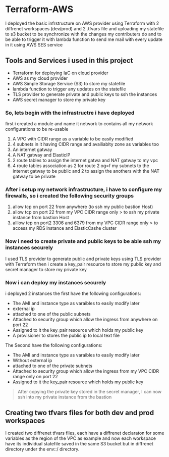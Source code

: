 # Terraform-AWS
I deployed the basic infrstructure on AWS provider using Terraform with 2 diffrenet workspaces (dev/prod) and 2 .tfvars file and uploading my statefile to s3 bucket to be synchronize with the changes my contributers do and to be able to trigger it with lambda function to send me mail with every update in it using AWS SES service 
## Tools and Services i used in this project
* Terraform for deploying IaC on cloud provider
* AWS as my cloud provider
* AWS Simple Storage Service (S3) to store my statefile
* lambda function to trigger any updates on the statefile
* TLS provider to generate private and public keys to ssh the instances
* AWS secret manager to store my private key 
### So, lets begin with the infrastructre i have deployed 
first i created a module and name it network to contains all my network configurations to be re-usable 
1. A VPC with CIDR range as a variable to be easily modified 
2. 4 subnets in it having CIDR range and availiablty zone as variables too
3. An internet gatway 
4. A NAT gatway and ElasticIP 
5. 2 route tables to assign the internet gatwa and NAT gatway to my vpc 
6. 4 route tables association as 2 for route 2 og=f my subnets to the internet gatway to be public and 2 to assign the anothers with the NAT gatway to be private
### After i setup my network infrastructure, i have to configure my firewalls, so i created the following security groups
1. allow tcp on port 22 from anywhere (to ssh my public bastion Host)
2. allow tcp on port 22 from my VPC CIDR range only > to ssh my private instance from bastion Host
3. alllow tcp on port2 3306 and 6379 from my VPC CIDR range only > to access my RDS instance and ElasticCashe cluster

### Now i need to create private and public keys to be able ssh my instances securely 
I used TLS provider to generate public and private keys using TLS provider with Terraform then i create a key_pair resource to store my public key and secret manager to store my private key 

### Now i can deploy my instances securely 
i deployed 2 instances the first have the following configurations:
* The AMI and instance type as varaibles to easily modify later
* external ip
* attached to one of the public subnets
* Attached to security group which allow the ingress from anywhere on port 22 
* Assigned to it the key_pair resource which holds my public key
* A provisioner to stores the public ip to local text file 

The Second have the following configurations:
* The AMI and instance type as varaibles to easily modify later
* Without external ip
* attached to one of the private subnets
* Attached to security group which allow the ingress from my VPC CIDR range only on port 22 
* Assigned to it the key_pair resource which holds my public key
> After copying the private key stored in the secret manager, I can now ssh into my private instance from the bastion

## Creating two tfvars files for both dev and prod workspaces 
I created two diffrenet tfvars files, each have a diffrenet declaraton for some variables as the region of the VPC as example
and now each workspace have its individual statefile saved in the same S3 bucket but in diffrenet directory under the env::/ directory.
